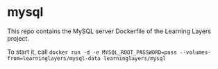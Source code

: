 # mysql
This repo contains the MySQL server Dockerfile of the Learning Layers project.

To start it, call
`docker run -d -e MYSQL_ROOT_PASSWORD=pass --volumes-from=learninglayers/mysql-data learninglayers/mysql`
